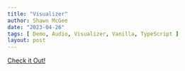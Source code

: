 ```yaml
---
title: "Visualizer"
author: Shawn McGee
date: "2023-04-26"
tags: [ Demo, Audio, Visualizer, Vanilla, TypeScript ]
layout: post
---
```


<a
  title="Posts"
  href="https://shawn-mcgee.github.io/visualizer"
  class="flex flex-row justify-center items-center gap-1 rounded bg-pink-300 p-2 hover:bg-pink-200 hover:drop-shadow-xl">
  Check it Out!
</a>